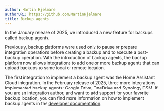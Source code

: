 ```yaml
---
author: Martin Hjelmare
authorURL: https://github.com/MartinHjelmare
title: Backup agents
---
```


In the January release of 2025, we introduced a new feature for backups called backup agents.

Previously, backup platforms were used only to pause or prepare integration operations before creating a backup and to execute a post-backup operation. With the introduction of backup agents, the backup platform now allows integrations to add one or more backup agents that can upload backups to some local or remote location.

The first integration to implement a backup agent was the Home Assistant Cloud integration. In the February release of 2025, three more integrations implemented backup agents: Google Drive, OneDrive and Synology DSM. If you are an integration author, and want to add support for your favorite backup location, you can find more information on how to implement backup agents in the [developer documentation](/docs/core/platform/backup).

